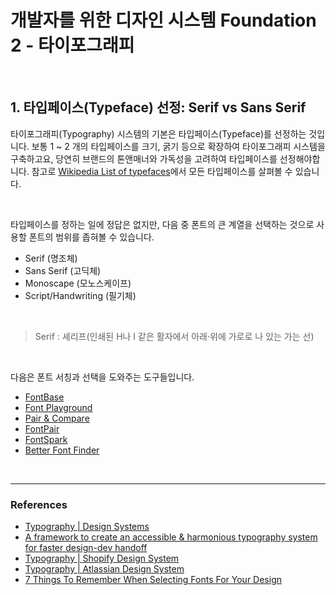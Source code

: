 # 개발자를 위한 디자인 시스템 Foundation 2 - 타이포그래피

<br>

## 1. 타입페이스(Typeface) 선정: Serif vs Sans Serif

타이포그래피(Typography) 시스템의 기본은 타입페이스(Typeface)를 선정하는 것입니다. 보통 1 ~ 2 개의 타입페이스를 크기, 굵기 등으로 확장하여 타이포그래피 시스템을 구축하고요, 당연히 브랜드의 톤앤매너와 가독성을 고려하여 타입페이스를 선정해야합니다. 참고로 [Wikipedia List of typefaces](https://en.wikipedia.org/wiki/List_of_typefaces)에서 모든 타입페이스를 살펴볼 수 있습니다.

<br>

타입페이스를 정하는 일에 정답은 없지만, 다음 중 폰트의 큰 계열을 선택하는 것으로 사용할 폰트의 범위를 좁혀볼 수 있습니다.

- Serif (명조체)
- Sans Serif (고딕체)
- Monoscape (모노스케이프)
- Script/Handwriting (필기체)

<br>

> Serif : 셰리프(인쇄된 H나 I 같은 활자에서 아래·위에 가로로 나 있는 가는 선)

<br>

다음은 폰트 서칭과 선택을 도와주는 도구들입니다.

- [FontBase](https://fontba.se/)
- [Font Playground](https://play.typedetail.com/)
- [Pair & Compare](https://www.pairandcompare.net/)
- [FontPair](https://www.fontpair.co/)
- [FontSpark](https://fontspark.app/)
- [Better Font Finder](https://jmattthew.github.io/better-font-finder/better-font-finder.html)

<br>

---

### References

- [Typography | Design Systems](https://www.designsystems.com/typography-guides/)
- [A framework to create an accessible & harmonious typography system for faster design-dev handoff](https://blog.prototypr.io/10-practical-steps-to-create-a-predictable-accessible-and-harmonious-typography-system-a-case-6c85d901bedd)
- [Typography | Shopify Design System](https://polaris.shopify.com/design/typography#navigation)
- [Typography | Atlassian Design System](https://atlassian.design/foundations/typography)
- [7 Things To Remember When Selecting Fonts For Your Design](https://uxplanet.org/7-things-to-remember-when-selecting-fonts-for-your-design-ec1e592266c5)
